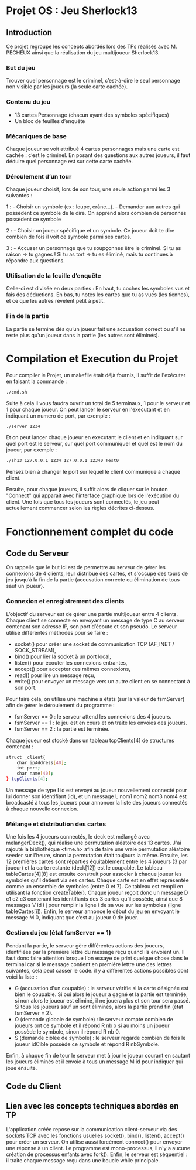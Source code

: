 # Projet OS : Jeu Sherlock13

## Introduction
Ce projet regroupe les concepts abordés lors des TPs réalisés avec M. PECHEUX ainsi que la réalisation du jeu multijoueur Sherlock13.

### But du jeu 
Trouver quel personnage est le criminel, c’est-à-dire le seul personnage non visible par les joueurs (la seule carte cachée).


### Contenu du jeu
- 13 cartes Personnage (chacun ayant des symboles spécifiques)
- Un bloc de feuilles d’enquête


### Mécaniques de base
Chaque joueur se voit attribué 4 cartes personnages mais une carte est cachée : c’est le criminel. En posant des questions aux autres joueurs, il faut déduire quel personnage est sur cette carte cachée.


### Déroulement d’un tour
Chaque joueur choisit, lors de son tour, une seule action parmi les 3 suivantes :

1 : - Choisir un symbole (ex : loupe, crâne…).
    - Demander aux autres qui possèdent ce symbole de le dire.
    On apprend alors combien de personnes possèdent ce symbole

2 : - Choisir un joueur spécifique et un symbole.
    Ce joueur doit te dire combien de fois il voit ce symbole parmi ses cartes.

3 : - Accuser un personnage que tu soupçonnes être le criminel.
    Si tu as raison → tu gagnes !
    Si tu as tort → tu es éliminé, mais tu continues à répondre aux questions.


### Utilisation de la feuille d’enquête
Celle-ci est divisée en deux parties :
En haut, tu coches les symboles vus et fais des déductions.
En bas, tu notes les cartes que tu as vues (les tiennes), et ce que les autres révèlent petit à petit.


### Fin de la partie
La partie se termine dès qu’un joueur fait une accusation correct ou s'il ne reste plus qu'un joueur dans la partie (les autres sont éliminés).


# Compilation et Execution du Projet 

Pour compiler le Projet, un makefile était déjà fournis, il suffit de l'exécuter en faisant la commande : 
```bash
./cmd.sh
```
Suite à cela il vous faudra ouvrir un total de 5 terminaux, 1 pour le serveur et 1 pour chaque joueur. 
On peut lancer le serveur en l'executant et en indiquant un numero de port, par exemple : 
```bash
./server 1234
```
Et on peut lancer chaque joueur en executant le client et en indiquant sur quel port est le serveur, sur quel port communiquer et quel est le nom du joueur, par exemple :
```bash
./sh13 127.0.0.1 1234 127.0.0.1 12340 Test0
```

Pensez bien à changer le port sur lequel le client communique à chaque client.

Ensuite, pour chaque joueurs, il suffit alors de cliquer sur le bouton "Connect" qui apparait avec l'interface graphique lors de l'exécution du client.
Une fois que tous les joueurs sont connectés, le jeu peut actuellement commencer selon les règles décrites ci-dessus.



# Fonctionnement complet du code

## Code du Serveur

On rappelle que le but ici est de permettre au serveur de gérer les connexions de 4 clients, leur distribue des cartes, et s'occupe des tours de jeu jusqu’à la fin de la partie (accusation correcte ou élimination de tous sauf un joueur).

### Connexion et enregistrement des clients
L’objectif du serveur est de gérer une partie multijoueur entre 4 clients. Chaque client se connecte en envoyant un message de type C au serveur contenant son adresse IP, son port d’écoute et son pseudo.
Le serveur utilise différentes méthodes pour se faire :
- socket() pour créer une socket de communication TCP (AF_INET / SOCK_STREAM),
- bind() pour lier la socket à un port local,
- listen() pour écouter les connexions entrantes,
- accept() pour accepter ces mêmes connexions,
- read() pour lire un message reçu,
- write() pour envoyer un message vers un autre client en se connectant à son port.

Pour faire cela, on utilise une machine à états (sur la valeur de fsmServer) afin de gérer le déroulement du programme :
- fsmServer == 0 : le serveur attend les connexions des 4 joueurs.
- fsmServer == 1 : le jeu est en cours et on traite les envoies des joueurs.
- fsmServer == 2 : la partie est terminée.

Chaque joueur est stocké dans un tableau tcpClients[4] de structures contenant :
```bash
struct _client{
    char ipAddress[40];
    int port;
    char name[40];
} tcpClients[4];
```

Un message de type I id est envoyé au joueur nouvellement connecté pour lui donner son identifiant (id), et un message L nom1 nom2 nom3 nom4 est broadcasté à tous les joueurs pour annoncer la liste des joueurs connectés à chaque nouvelle connexion.


### Mélange et distribution des cartes
Une fois les 4 joueurs connectés, le deck est mélangé avec melangerDeck(), qui réalise une permutation aléatoire des 13 cartes. J'ai rajouté la bibliothèque <time.h> afin de faire une vraie permutation aléatoire seeder sur l'heure, sinon la permutation était toujours la même. Ensuite, les 12 premières cartes sont réparties équitablement entre les 4 joueurs (3 par joueur) et la carte restante (deck[12]) est le coupable.
Le tableau tableCartes[4][8] est ensuite construit pour associer à chaque joueur les symboles qu’il détient via ses cartes. Chaque carte est en effet représentée comme un ensemble de symboles (entre 0 et 7). Ce tableau est rempli en utilisant la fonction createTable().
Chaque joueur reçoit donc un message D c1 c2 c3 contenant les identifiants des 3 cartes qu’il possède, ainsi que 8 messages V id i j pour remplir la ligne i de sa vue sur les symboles (ligne tableCartes[i]).
Enfin, le serveur annonce le début du jeu en envoyant le message M 0, indiquant que c’est au joueur 0 de jouer.


### Gestion du jeu (état fsmServer == 1)
Pendant la partie, le serveur gère différentes actions des joueurs, identifiées par la première lettre du message reçu quand ils envoient un. Il faut donc faire attention lorsque l'on essaye de print quelque chose dans le terminal car si le message contient en première lettre une des lettres suivantes, cela peut casser le code. il y a différentes actions possibles dont voici la liste :
- G (accusation d'un coupable) : le serveur vérifie si la carte désignée est bien le coupable. Si oui alors le joueur a gagné et la partie est terminée, si non alors le joueur est éliminé, il ne jouera plus et son tour sera passé. Si tous les joueurs sauf un sont éliminés, alors la partie prend fin (état fsmServer = 2).
- O (demande globale de symbole) : le serveur compte combien de joueurs ont ce symbole et il répond R nb x si au moins un joueur possède le symbole, sinon il répond R nb 0.
- S (demande ciblée de symbole) : le serveur regarde combien de fois le joueur idCible possède ce symbole et répond R nbSymbole.

Enfin, à chaque fin de tour le serveur met à jour le joueur courant en sautant les joueurs éliminés et il envoie à tous un message M id pour indiquer qui joue ensuite.


## Code du Client





## Lien avec les concepts techniques abordés en TP

L'application créée repose sur la communication client-serveur via des sockets TCP avec les fonctions usuelles socket(), bind(), listen(), accept() pour créer un serveur. On utilise aussi forcément connect() pour envoyer une réponse à un client. Le programme est mono-processus, il n'y a aucune création de processus enfants avec fork(). Enfin, le serveur est séquentiel : il traite chaque message reçu dans une boucle while principale.

